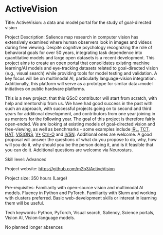 # ActiveVision

Title: ActiveVision: a data and model portal for the study of goal-directed vision

Project Description: Salience map research in computer vision has extensively examined where human observers look in images and videos during free viewing. Despite cognitive psychology recognizing the role of behavioral goals for over 50 years, integrating task dependence into quantitative models and large open datasets is a recent development. This project aims to create an open portal that consolidates existing machine learning/AI models and eye-tracking datasets related to goal-directed vision (e.g., visual search) while providing tools for model testing and validation. A key focus will be on multimodal AI, particularly language-vision integration. Additionally, this platform will serve as a prototype for similar data+model initiatives on public hardware platforms.

This is a new project, that this GSoC contributor will start from scratch, with help and mentorship from us. We have had good success in the past with such an approach, with successful projects going on to second and third years for additional development, and contributors from one year joining in as mentors for the following year. The goal of this project is therefore fairly open-ended. We are looking at existing models of goal-directed vision and free-viewing, as well as benchmarks - some examples include [IRL](https://github.com/cvlab-stonybrook/Scanpath_Prediction), [TCT](https://arxiv.org/abs/2211.13470), [HAT](https://github.com/cvlab-stonybrook/HAT), [VISIONS](https://github.com/NeuroLIAA/visions), [V*](https://vstar-seal.github.io/) [Ctrl-O](https://ctrl-o-paper.github.io/) and [IVSN](https://www.nature.com/articles/s41467-018-06217-x). Additional ones are welcome. A good proposal will answer the questions of what do you propose to do, why, how will you do it, why should you be the person doing it, and is it feasible that you can do it. Additional questions are welcome via Neurostars.

Skill level: Advanced

Project website: https://github.com/m2b3/ActiveVision

Project size: 350 hours (Large)

Pre-requisites: Familiarity with open-source vision and multimodal AI models. Fluency in Python and PyTorch. Familiarity with Slurm and working with clusters preferred. Basic web-development skills or interest in learning them will be useful.

Tech keywords: Python, PyTorch, Visual search, Saliency, Science portals, Vision  AI, Vision-language models.

No planned longer absences


